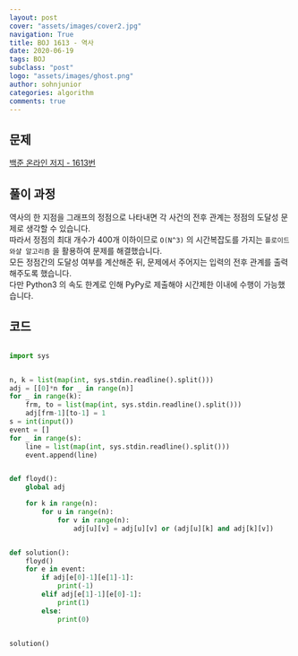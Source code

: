 ```yaml
---
layout: post
cover: "assets/images/cover2.jpg"
navigation: True
title: BOJ 1613 - 역사
date: 2020-06-19
tags: BOJ
subclass: "post"
logo: "assets/images/ghost.png"
author: sohnjunior
categories: algorithm
comments: true
---
```


## 문제

[백준 온라인 저지 - 1613번](https://www.acmicpc.net/problem/1613)

## 풀이 과정

역사의 한 지점을 그래프의 정점으로 나타내면 각 사건의 전후 관계는 정점의 도달성 문제로 생각할 수 있습니다. <br>
따라서 정점의 최대 개수가 400개 이하이므로 `O(N^3)` 의 시간복잡도를 가지는 `플로이드 와샬 알고리즘` 을 활용하여 문제를 해결했습니다. <br>
모든 정점간의 도달성 여부를 계산해준 뒤, 문제에서 주어지는 입력의 전후 관계를 출력해주도록 했습니다. <br>
다만 Python3 의 속도 한계로 인해 PyPy로 제출해야 시간제한 이내에 수행이 가능했습니다. <br>

## 코드

```python

import sys


n, k = list(map(int, sys.stdin.readline().split()))
adj = [[0]*n for _ in range(n)]
for _ in range(k):
    frm, to = list(map(int, sys.stdin.readline().split()))
    adj[frm-1][to-1] = 1
s = int(input())
event = []
for _ in range(s):
    line = list(map(int, sys.stdin.readline().split()))
    event.append(line)


def floyd():
    global adj

    for k in range(n):
        for u in range(n):
            for v in range(n):
                adj[u][v] = adj[u][v] or (adj[u][k] and adj[k][v])


def solution():
    floyd()
    for e in event:
        if adj[e[0]-1][e[1]-1]:
            print(-1)
        elif adj[e[1]-1][e[0]-1]:
            print(1)
        else:
            print(0)


solution()

```
